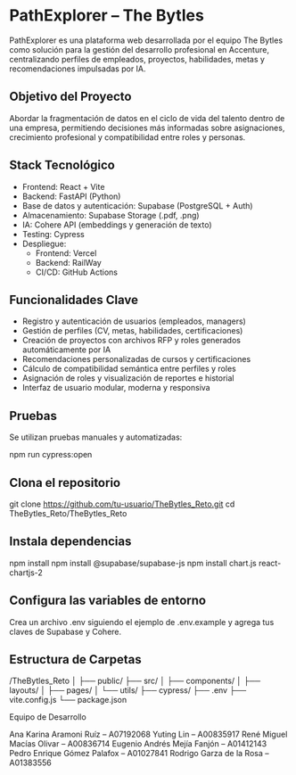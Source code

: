 # PathExplorer – The Bytles

PathExplorer es una plataforma web desarrollada por el equipo The Bytles como solución para la gestión del desarrollo profesional en Accenture, centralizando perfiles de empleados, proyectos, habilidades, metas y recomendaciones impulsadas por IA.

## Objetivo del Proyecto

Abordar la fragmentación de datos en el ciclo de vida del talento dentro de una empresa, permitiendo decisiones más informadas sobre asignaciones, crecimiento profesional y compatibilidad entre roles y personas.

## Stack Tecnológico

- Frontend: React + Vite
- Backend: FastAPI (Python)
- Base de datos y autenticación: Supabase (PostgreSQL + Auth)
- Almacenamiento: Supabase Storage (.pdf, .png)
- IA: Cohere API (embeddings y generación de texto)
- Testing: Cypress
- Despliegue:
  - Frontend: Vercel
  - Backend: RailWay
  - CI/CD: GitHub Actions

## Funcionalidades Clave

- Registro y autenticación de usuarios (empleados, managers)
- Gestión de perfiles (CV, metas, habilidades, certificaciones)
- Creación de proyectos con archivos RFP y roles generados automáticamente por IA
- Recomendaciones personalizadas de cursos y certificaciones
- Cálculo de compatibilidad semántica entre perfiles y roles
- Asignación de roles y visualización de reportes e historial
- Interfaz de usuario modular, moderna y responsiva

## Pruebas

Se utilizan pruebas manuales y automatizadas:

npm run cypress:open

## Clona el repositorio

git clone https://github.com/tu-usuario/TheBytles_Reto.git
cd TheBytles_Reto/TheBytles_Reto

## Instala dependencias

npm install
npm install @supabase/supabase-js
npm install chart.js react-chartjs-2

## Configura las variables de entorno

Crea un archivo .env siguiendo el ejemplo de .env.example y agrega tus claves de Supabase y Cohere.

## Estructura de Carpetas

/TheBytles_Reto
│
├── public/
├── src/
│   ├── components/
│   ├── layouts/
│   ├── pages/
│   └── utils/
├── cypress/
├── .env
├── vite.config.js
└── package.json

Equipo de Desarrollo

Ana Karina Aramoni Ruíz – A07192068
Yuting Lin – A00835917
René Miguel Macías Olivar – A00836714
Eugenio Andrés Mejía Fanjón – A01412143
Pedro Enrique Gómez Palafox – A01027841
Rodrigo Garza de la Rosa – A01383556